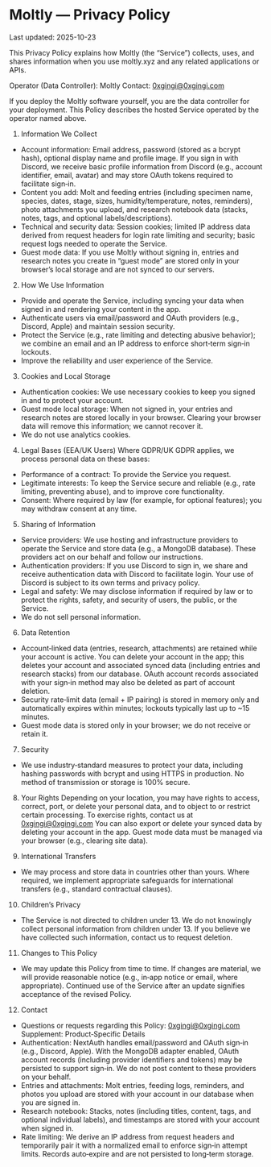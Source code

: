 # Moltly — Privacy Policy

Last updated: 2025-10-23

This Privacy Policy explains how Moltly (the “Service”) collects, uses, and shares information when you use moltly.xyz and any related applications or APIs.

Operator (Data Controller): Moltly
Contact: 0xgingi@0xgingi.com

If you deploy the Moltly software yourself, you are the data controller for your deployment. This Policy describes the hosted Service operated by the operator named above.

1) Information We Collect
- Account information: Email address, password (stored as a bcrypt hash), optional display name and profile image. If you sign in with Discord, we receive basic profile information from Discord (e.g., account identifier, email, avatar) and may store OAuth tokens required to facilitate sign‑in.
- Content you add: Molt and feeding entries (including specimen name, species, dates, stage, sizes, humidity/temperature, notes, reminders), photo attachments you upload, and research notebook data (stacks, notes, tags, and optional labels/descriptions).
- Technical and security data: Session cookies; limited IP address data derived from request headers for login rate limiting and security; basic request logs needed to operate the Service.
- Guest mode data: If you use Moltly without signing in, entries and research notes you create in “guest mode” are stored only in your browser’s local storage and are not synced to our servers.

2) How We Use Information
- Provide and operate the Service, including syncing your data when signed in and rendering your content in the app.
- Authenticate users via email/password and OAuth providers (e.g., Discord, Apple) and maintain session security.
- Protect the Service (e.g., rate limiting and detecting abusive behavior); we combine an email and an IP address to enforce short‑term sign‑in lockouts.
- Improve the reliability and user experience of the Service.

3) Cookies and Local Storage
- Authentication cookies: We use necessary cookies to keep you signed in and to protect your account.
- Guest mode local storage: When not signed in, your entries and research notes are stored locally in your browser. Clearing your browser data will remove this information; we cannot recover it.
- We do not use analytics cookies.

4) Legal Bases (EEA/UK Users)
Where GDPR/UK GDPR applies, we process personal data on these bases:
- Performance of a contract: To provide the Service you request.
- Legitimate interests: To keep the Service secure and reliable (e.g., rate limiting, preventing abuse), and to improve core functionality.
- Consent: Where required by law (for example, for optional features); you may withdraw consent at any time.

5) Sharing of Information
- Service providers: We use hosting and infrastructure providers to operate the Service and store data (e.g., a MongoDB database). These providers act on our behalf and follow our instructions.
- Authentication providers: If you use Discord to sign in, we share and receive authentication data with Discord to facilitate login. Your use of Discord is subject to its own terms and privacy policy.
- Legal and safety: We may disclose information if required by law or to protect the rights, safety, and security of users, the public, or the Service.
- We do not sell personal information.

6) Data Retention
- Account‑linked data (entries, research, attachments) are retained while your account is active. You can delete your account in the app; this deletes your account and associated synced data (including entries and research stacks) from our database. OAuth account records associated with your sign‑in method may also be deleted as part of account deletion.
- Security rate‑limit data (email + IP pairing) is stored in memory only and automatically expires within minutes; lockouts typically last up to ~15 minutes.
- Guest mode data is stored only in your browser; we do not receive or retain it.

7) Security
- We use industry‑standard measures to protect your data, including hashing passwords with bcrypt and using HTTPS in production. No method of transmission or storage is 100% secure.

8) Your Rights
Depending on your location, you may have rights to access, correct, port, or delete your personal data, and to object to or restrict certain processing. To exercise rights, contact us at 0xgingi@0xgingi.com You can also export or delete your synced data by deleting your account in the app. Guest mode data must be managed via your browser (e.g., clearing site data).

9) International Transfers
- We may process and store data in countries other than yours. Where required, we implement appropriate safeguards for international transfers (e.g., standard contractual clauses).

10) Children’s Privacy
- The Service is not directed to children under 13. We do not knowingly collect personal information from children under 13. If you believe we have collected such information, contact us to request deletion.

11) Changes to This Policy
- We may update this Policy from time to time. If changes are material, we will provide reasonable notice (e.g., in‑app notice or email, where appropriate). Continued use of the Service after an update signifies acceptance of the revised Policy.

12) Contact
- Questions or requests regarding this Policy: 0xgingi@0xgingi.com
Supplement: Product‑Specific Details
- Authentication: NextAuth handles email/password and OAuth sign‑in (e.g., Discord, Apple). With the MongoDB adapter enabled, OAuth account records (including provider identifiers and tokens) may be persisted to support sign‑in. We do not post content to these providers on your behalf.
- Entries and attachments: Molt entries, feeding logs, reminders, and photos you upload are stored with your account in our database when you are signed in.
- Research notebook: Stacks, notes (including titles, content, tags, and optional individual labels), and timestamps are stored with your account when signed in.
- Rate limiting: We derive an IP address from request headers and temporarily pair it with a normalized email to enforce sign‑in attempt limits. Records auto‑expire and are not persisted to long‑term storage.
